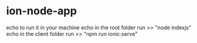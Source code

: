 # ion-node-app
echo to run it in your machine 
echo in the root folder run >> "node indexjs"
echo in the client folder run >> "npm run ionic:serve" 
